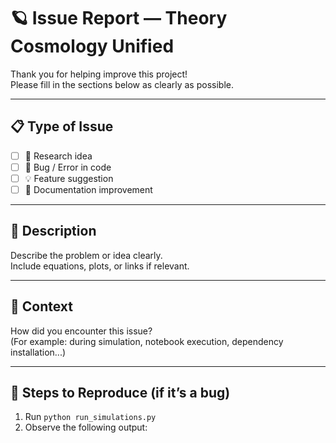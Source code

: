 # 🪐 Issue Report — Theory Cosmology Unified

Thank you for helping improve this project!  
Please fill in the sections below as clearly as possible.  

---

## 📋 Type of Issue
- [ ] 🧠 Research idea  
- [ ] 🧪 Bug / Error in code  
- [ ] 💡 Feature suggestion  
- [ ] 📝 Documentation improvement  

---

## 🧩 Description
Describe the problem or idea clearly.  
Include equations, plots, or links if relevant.

---

## 🧠 Context
How did you encounter this issue?  
(For example: during simulation, notebook execution, dependency installation...)

---

## 🔁 Steps to Reproduce (if it’s a bug)
1. Run `python run_simulations.py`
2. Observe the following output:
